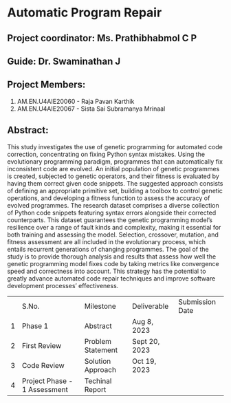 # Automatic Program Repair

## **Project coordinator**: Ms. Prathibhabmol C P

## **Guide**: Dr. Swaminathan J

## **Project Members**:
1. AM.EN.U4AIE20060 - Raja Pavan Karthik
2. AM.EN.U4AIE20067 - Sista Sai Subramanya Mrinaal

## **Abstract**:
This study investigates the use of genetic programming for automated code correction, concentrating on fixing Python syntax mistakes. Using the evolutionary programming paradigm, programmes that can automatically fix inconsistent code are evolved. An initial population of genetic programmes is created, subjected to genetic operators, and their fitness is evaluated by having them correct given code snippets. The suggested approach consists of defining an appropriate primitive set, building a toolbox to control genetic operations, and developing a fitness function to assess the accuracy of evolved programmes. The research dataset comprises a diverse collection of Python code snippets featuring syntax errors alongside their corrected counterparts. This dataset guarantees the genetic programming model’s resilience over a range of fault kinds and complexity, making it essential for both training and assessing the model. Selection, crossover, mutation, and fitness assessment are all included in the evolutionary process, which entails recurrent generations of changing programmes. The goal of the study is to provide thorough analysis and results that assess how well the genetic programming model fixes code by taking metrics like convergence speed and correctness into account. This strategy has the potential to greatly advance automated code repair techniques and improve software development processes’ effectiveness.

<table>
  <th>
    <td>S.No.</td>
    <td>Milestone</td>
    <td>Deliverable</td>
    <td>Submission Date</td>
  </th>
  <tr>
    <td>1</td>
    <td>Phase 1</td>
    <td>Abstract</td>
    <td>Aug 8, 2023</td>
  </tr>
  <tr>
    <td>2</td>
    <td>First Review</td>
    <td>Problem Statement</td>
    <td>Sept 20, 2023</td>
  </tr>
  <tr>
    <td>3</td>
    <td>Code Review</td>
    <td>Solution Approach</td>
    <td>Oct 19, 2023</td>
  </tr>
  <tr>
    <td>4</td>
    <td>Project Phase - 1 Assessment</td>
    <td>Techinal Report</td>
    <td></td>
  </tr>  
</table>
